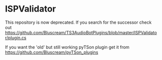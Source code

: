 # ISPValidator

This repository is now deprecated. If you search for the successor check out
https://github.com/Bluscream/TS3AudioBotPlugins/blob/master/ISPValidator/plugin.cs

If you want the 'old' but still working pyTSon plugin get it from https://github.com/Bluscream/pyTSon_plugins

